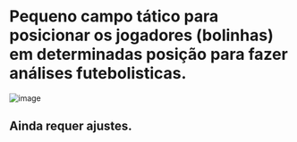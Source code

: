 # Pequeno campo tático para posicionar os jogadores (bolinhas) em determinadas posição para fazer análises futebolisticas.
![image](https://github.com/PauloCesarCR/CampoTatico/assets/91701801/da2648c2-ff69-4385-8c6b-c5b83cecdbf1)
## Ainda requer ajustes.
